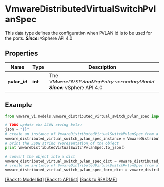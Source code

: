 # VmwareDistributedVirtualSwitchPvlanSpec

This data type defines the configuration when PVLAN id is to be used for the ports.  ***Since:*** vSphere API 4.0 

## Properties
Name | Type | Description | Notes
------------ | ------------- | ------------- | -------------
**pvlan_id** | **int** | The *VMwareDVSPvlanMapEntry.secondaryVlanId*.  ***Since:*** vSphere API 4.0  | 

## Example

```python
from vmware_vi.models.vmware_distributed_virtual_switch_pvlan_spec import VmwareDistributedVirtualSwitchPvlanSpec

# TODO update the JSON string below
json = "{}"
# create an instance of VmwareDistributedVirtualSwitchPvlanSpec from a JSON string
vmware_distributed_virtual_switch_pvlan_spec_instance = VmwareDistributedVirtualSwitchPvlanSpec.from_json(json)
# print the JSON string representation of the object
print VmwareDistributedVirtualSwitchPvlanSpec.to_json()

# convert the object into a dict
vmware_distributed_virtual_switch_pvlan_spec_dict = vmware_distributed_virtual_switch_pvlan_spec_instance.to_dict()
# create an instance of VmwareDistributedVirtualSwitchPvlanSpec from a dict
vmware_distributed_virtual_switch_pvlan_spec_form_dict = vmware_distributed_virtual_switch_pvlan_spec.from_dict(vmware_distributed_virtual_switch_pvlan_spec_dict)
```
[[Back to Model list]](../README.md#documentation-for-models) [[Back to API list]](../README.md#documentation-for-api-endpoints) [[Back to README]](../README.md)


